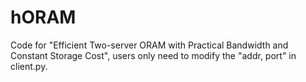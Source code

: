 # hORAM
Code for "Efficient Two-server ORAM with Practical Bandwidth and Constant Storage Cost", users only need to modify the "addr, port" in client.py.

